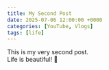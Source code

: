 ```yaml
---
title: My Second Post
date: 2025-07-06 12:00:00 +0000
categories: [YouTube, Vlogs]
tags: [life]
---
```


This is my very second post.  
Life is beautiful! 👋
